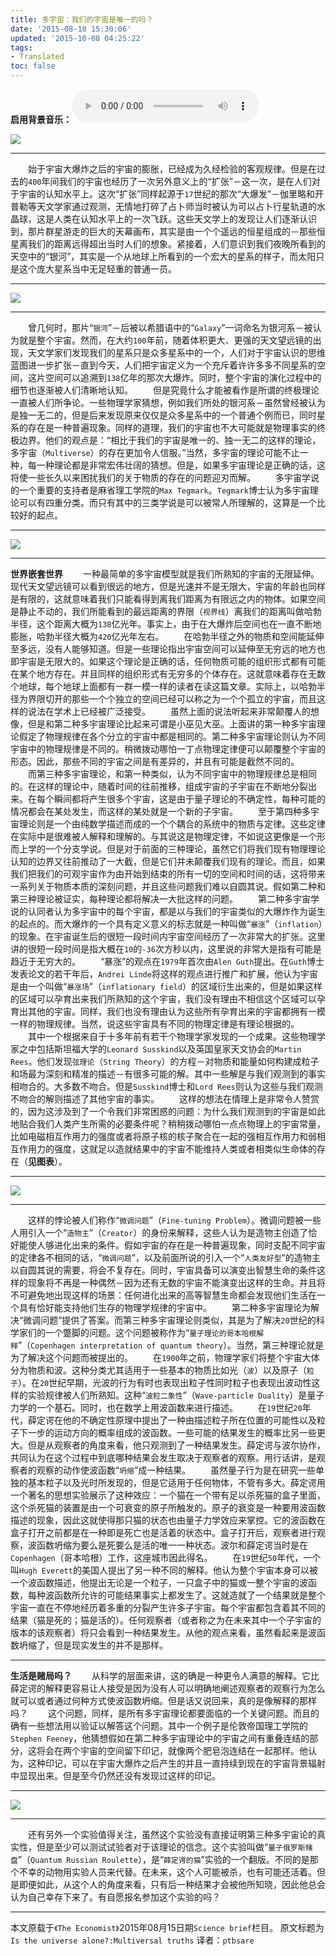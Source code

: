 ```yaml
---
title: 多宇宙：我们的宇宙是唯一的吗？
date: '2015-08-18 15:30:06'
updated: '2015-10-08 04:25:22'
tags: 
- Translated
toc: false
---
```

**启用背景音乐：**<audio controls="controls" autoplay src="e.mp3"  />
<!--在我们《科技之谜》系列的第二期，来谈一谈假如除我们宇宙之外的宇宙存在，我们的世界看起来会不会更合理一些。-->
![](多宇宙：我们的宇宙是唯一的吗？/5.jpg)

---

　　始于宇宙大爆炸之后的宇宙的膨胀，已经成为久经检验的客观规律。但是在过去的`400`年间我们的宇宙也经历了一次另外意义上的“扩张”－这一次，是在人们对于宇宙的认知水平上。这次“扩张”同样起源于`17`世纪的那次“大爆发”－伽里略和开普勒等天文学家通过观测，无情地打碎了占卜师当时被认为可以占卜行星轨道的水晶球，这是人类在认知水平上的一次飞跃。这些天文学上的发现让人们逐渐认识到，那片群星游走的巨大的天幕画布，其实是由一个个遥远的恒星组成的－那些恒星离我们的距离远得超出当时人们的想象。紧接着，人们意识到我们夜晚所看到的天空中的“银河”，其实是一个从地球上所看到的一个宏大的星系的样子，而太阳只是这个庞大星系当中无足轻重的普通一员。

---

![](多宇宙：我们的宇宙是唯一的吗？/0.jpg)

---

　　曾几何时，那片“`银河`”－后被以希腊语中的“`Galaxy`”一词命名为银河系－被认为就是整个宇宙。然而，在大约`100`年前，随着体积更大、更强的天文望远镜的出现，天文学家们发现我们的星系只是众多星系中的一个，人们对于宇宙认识的思维蓝图进一步扩张－直到今天，人们把宇宙定义为一个充斥着许许多多不同星系的空间，这片空间可以追溯到`138`亿年的那次大爆炸。同时，整个宇宙的演化过程中的细节也逐渐被人们清晰地认知。
　　但是究竟什么才能被看作是所谓的终极理论一直被人们所争论。一些物理学家猜想，例如我们所处的银河系－虽然曾经被认为是独一无二的，但是后来发现原来仅仅是众多星系中的一个普通个例而已，同时星系的存在是一种普遍现象。同样的道理，我们的宇宙也不大可能就是物理事实的终极边界。他们的观点是：“相比于我们的宇宙是唯一的、独一无二的这样的理论，多宇宙（`Multiverse`）的存在更加令人信服。”当然，多宇宙的理论可能不止一种，每一种理论都是非常宏伟壮阔的猜想。但是，如果多宇宙理论是正确的话，这将使一些长久以来困扰我们的关于物质的存在的问题迎刃而解。
　　多宇宙学说的一个重要的支持者是麻省理工学院的`Max Tegmark`。`Tegmark`博士认为多宇宙理论可以有四重分类。而只有其中的三类学说是可以被常人所理解的，这算是一个比较好的起点。

---

![](多宇宙：我们的宇宙是唯一的吗？/1.jpg)

---

**世界嵌套世界**
　　一种最简单的多宇宙模型就是我们所熟知的宇宙的无限延伸。现代天文望远镜可以看到很远的地方，但是光速并不是无限大，宇宙的年龄也同样是有限的，这就意味着我们只能看得到离我们距离为有限远之内的物体。如果空间是静止不动的，我们所能看到的最远距离的界限（`视界线`）离我们的距离叫做哈勃半径，这个距离大概为`138`亿光年。事实上，由于在大爆炸后空间也在一直不断地膨胀，哈勃半径大概为`420`亿光年左右。
　　在哈勃半径之外的物质和空间能延伸至多远，没有人能够知道。但是一些理论指出宇宙空间可以延伸至无穷远的地方也即宇宙是无限大的。如果这个理论是正确的话，任何物质可能的组织形式都有可能在某个地方存在。并且同样的组织形式有无穷多的个体存在。这就意味着存在无数个地球，每个地球上面都有一群一模一样的读者在读这篇文章。实际上，以哈勃半径为界限切开的那些一个个独立的空间已经可以称之为一个个孤立的宇宙，而且这样的说法在学术上已经被广泛接受。
　　虽然上面的说法听起来非常颠覆人的想像，但是和第二种多宇宙理论比起来可谓是小巫见大巫。上面讲的第一种多宇宙理论假定了物理规律在各个分立的宇宙中都是相同的。第二种多宇宙理论则认为不同宇宙中的物理规律是不同的。稍微拨动哪怕一丁点物理定律便可以颠覆整个宇宙的形态。因此，那些不同的宇宙之间是有差异的，并且有可能是截然不同的。
　　而第三种多宇宙理论，和第一种类似，认为不同宇宙中的物理规律总是相同的。在这样的理论中，随着时间的往前推移，组成宇宙的子宇宙在不断地分裂出来。在每个瞬间都将产生很多个宇宙，这是由于量子理论的不确定性，每种可能的情况都会在某处发生，而这样的某处就是一个新的子宇宙。
　　至于第四种多宇宙理论则是一个由纯数学描述而成的一个个耦合的系统中的物质与定律。这些定律在实际中是很难被人解释和理解的。与其说这是物理定律，不如说这更像是一个形而上学的一个分支学说。但是对于前面的三种理论，虽然它们将我们现有物理理论认知的边界又往前推动了一大截，但是它们并未颠覆我们现有的理论。而且，如果我们把我们的可观宇宙作为由开始到结束的所有一切的空间和时间的话，这将带来一系列关于物质本质的深刻问题，并且这些问题我们难以自圆其说。假如第二种和第三种理论被证实，每种理论都将解决一大批这样的问题。
　　第二种多宇宙学说的认同者认为多宇宙中的每个宇宙，都是以与我们的宇宙类似的大爆炸作为诞生的起点的。而大爆炸的一个具有定义意义的标志就是一种叫做“`暴涨`”（`inflation`）的现象。在宇宙诞生后的很短一段时间内宇宙空间经历了一次非常大的扩张。这里讲的很短一段时间是指大概在`10`的`-36`次方秒以内，这里说的非常大是指有可能是趋近于无穷大的。
　　“暴涨”的观点在`1979`年首次由`Alen Guth`提出。在`Guth`博士发表论文的若干年后，`Andrei Linde`将这样的观点进行推广和扩展，他认为宇宙是由一个叫做“`暴涨场`”（`inflationary field`）的区域衍生出来的，但是如果这样的区域可以孕育出来我们所熟知的这个宇宙，我们没有理由不相信这个区域可以孕育出其他的宇宙。同样，我们也没有理由认为这些所有孕育出来的宇宙都拥有一模一样的物理规律。当然，说这些宇宙具有不同的物理定律是有理论根据的。
　　其中一个根据来自于十多年前有若干个物理学家发现的一个成果。这些物理学家之中包括斯坦福大学的`Leonard Susskind`以及英国皇家天文协会的`Martin Rees`。他们发现`弦理论`（`String Theory`）的方程－对物质和能量如何构建成粒子和场最为深刻和精准的描述－有很多可能的解。其中一些解是与我们观测到的事实相吻合的。大多数不吻合。但是`Susskind`博士和`Lord Rees`则认为这些与我们观测不吻合的解则描述了其他宇宙的事实。
　　这样的想法在情理上是非常令人赞赏的，因为这涉及到了一个令我们非常困惑的问题：为什么我们观测到的宇宙是如此地贴合我们人类产生所需的必要条件呢？稍稍拨动哪怕一点点物理上的宇宙常量，比如电磁相互作用力的强度或者将原子核的核子聚合在一起的强相互作用力和弱相互作用力的强度，这就足以造就结果中的宇宙不能维持人类或者相类似生命体的存在（**见图表**）。

---

![](多宇宙：我们的宇宙是唯一的吗？/2.jpg)

---

　　这样的悖论被人们称作“`微调问题`”（`Fine-tuning Problem`）。微调问题被一些人用引入一个“`造物主`”（`Creator`）的身份来解释，这些人认为是造物主创造了恰好能使人够进化出来的条件。假如宇宙的存在是一种普遍现象，同时支配不同宇宙的定律各不相同的话，“`微调问题`”，以及前面所说的引入一个“`人类友好型`”的造物主以自圆其说的需要，将会不复存在。同时，宇宙具备可以演变出智慧生命的条件这样的现象将不再是一种偶然－因为还有无数的宇宙不能演变出这样的生命。并且将不可避免地出现这样的场景：任何进化出来的高等智慧生命都会发现他们生活在一个具有恰好能支持他们生存的物理学规律的宇宙中。
　　第二种多宇宙理论为解决“微调问题”提供了答案。而第三种多宇宙理论则类似，其是为了解决`20`世纪的科学家们的一个蹩脚的问题。这个问题被称作为“`量子理论的哥本哈根解释`”（`Copenhagen interpretation of quantum theory`）。当然，第三种理论就是为了解决这个问题而被提出的。
　　在`1900`年之前，物理学家们将整个宇宙大体分为物质和波。这种分类尤其适用于一些基本的物质比如光（`波`）以及原子（`粒子`）。在`20`世纪早期，光波的行为有时也表现出粒子性同时粒子也表现出波动性这样的实验规律被人们所熟知。这种“`波粒二象性`”（`Wave-particle Duality`）是量子力学的一个基石。同时，也在数学上用波函数来进行描述。
　　在`19`世纪`20`年代，薛定谔在他的不确定性原理中提出了一种由描述粒子所在位置的可能性以及粒子下一步的运动方向的概率组成的波函数。一些可能的结果发生的概率比另一些更大。但是从观察者的角度来看，他只观测到了一种结果发生。薛定谔与波尔协作，共同认为在这个过程中到底哪种结果会发生取决于观察者的观察。用行话讲，是观察者的观察的动作使波函数“`坍缩`”成一种结果。
　　虽然量子行为是在研究一些单独的基本粒子以及光时所发现的，但是它适用于任何物体，不管有多大。薛定谔用一个著名的思想实验展示了这种效应：一个猫在一个带有足以杀死猫的盒子里面，这个杀死猫的装置是由一个可衰变的原子所触发的。原子的衰变是一种要用波函数描述的现象，因此这就使得那只猫的状态也由量子力学效应来掌控。它的波函数在盒子打开之前都是在一种即是死亡也是活着的状态中。盒子打开后，观察者进行观察，波函数坍缩为要么是死要么是活的唯一一种状态。波尔和薛定谔当时是在`Copenhagen`（哥本哈根）工作，这座城市因此得名。
　　在`19`世纪`50`年代，一个叫`Hugh Everett`的美国人提出了另一种不同的解释。他认为整个宇宙本身可以被一个波函数描述，他提出无论是一个粒子，一只盒子中的猫或一整个宇宙的波函数，每种波函数所允许的可能结果事实上都发生了。这就造就了一个结果就是整个宇宙一直在不停地经历着多重的分裂产生许多子宇宙。每个宇宙都包含着其不同的结果（猫是死的；猫是活的）。任何观察者（或者称之为在未来其中一个子宇宙的版本的该观察者）将只会看到一种结果发生。从他的观点来看，虽然看起来是波函数坍缩了，但是现实发生的并不是那样。

---

**生活是赌局吗？**
　　从科学的层面来讲，这的确是一种更令人满意的解释。它比薛定谔的解释更容易让人接受是因为没有人可以明确地阐述观察者的观察行为怎么就可以或者通过何种方式使波函数坍缩。但是话又说回来，真的是像解释的那样吗？
　　这个问题，同样，是所有多宇宙理论都要面临的一个关键问题。而且的确有一些想法用以验证以解答这个问题。其中一个例子是伦敦帝国理工学院的`Stephen Feeney`，他猜想假如在第二种多宇宙理论中的宇宙之间有重叠连结的部分，这将会在两个宇宙的空间留下印记，就像两个肥皂泡连结在一起那样。他认为，这种印记，可以在宇宙大爆炸之后产生的并且一直持续到现在的宇宙背景辐射中显现出来。但是至今仍然还没有发现过这样的印记。

---

![](多宇宙：我们的宇宙是唯一的吗？/3.jpg)

---

　　还有另外一个实验值得关注，虽然这个实验没有直接证明第三种多宇宙论的真实性，但是至少可以测试试验者对于该理论的信念。这个实验叫做“`量子俄罗斯赌盘`”（`Quantum Russian Roulette`），是“`薛定谔的猫`”实验的一个翻版。不同的是那个不幸的动物用实验人员来代替。在未来，这个人可能被杀，也有可能还活着。但是即便如此，从这个人的角度来看，只有后一种结果才会被他所知晓，因此他总会认为自己幸存下来了。有自愿报名参加这个实验的吗？

---

本文原载于`《The Economist》`2015年08月15日期`Science brief`栏目。
原文标题为`Is the universe alone?:Multiversal truths`
译者：`ptbsare`

